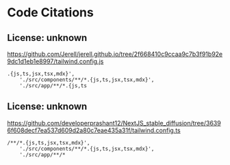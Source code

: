 # Code Citations

## License: unknown
https://github.com/Jerell/jerell.github.io/tree/2f668410c9ccaa9c7b3f91b92e9dc1d1eb1e8997/tailwind.config.js

```
.{js,ts,jsx,tsx,mdx}',
    './src/components/**/*.{js,ts,jsx,tsx,mdx}',
    './src/app/**/*.{js,ts
```


## License: unknown
https://github.com/developerprashant12/NextJS_stable_diffusion/tree/36396f608decf7ea537d609d2a80c7eae435a31f/tailwind.config.ts

```
/**/*.{js,ts,jsx,tsx,mdx}',
    './src/components/**/*.{js,ts,jsx,tsx,mdx}',
    './src/app/**/*
```

